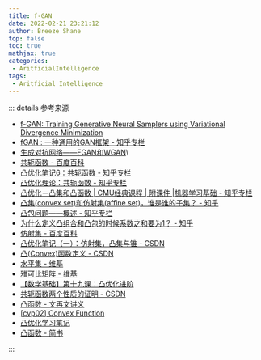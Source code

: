 ```yaml
---
title: f-GAN
date: 2022-02-21 23:21:12
author: Breeze Shane
top: false
toc: true
mathjax: true
categories: 
 - AritficialIntelligence
tags: 
 - Aritficial Intelligence
---
```

::: details 参考来源

 - [f-GAN: Training Generative Neural Samplers using Variational Divergence Minimization](https://arxiv.org/abs/1606.00709)
 - [fGAN : 一种通用的GAN框架 - 知乎专栏](https://zhuanlan.zhihu.com/p/54909858)
 - [生成对抗网络——FGAN和WGAN](https://alberthg.github.io/2018/05/13/wgan/)\
 - [共轭函数 - 百度百科](https://baike.baidu.com/item/%E5%85%B1%E8%BD%AD%E5%87%BD%E6%95%B0/12576746)
 - [凸优化笔记6：共轭函数 - 知乎专栏](https://zhuanlan.zhihu.com/p/131601201)
 - [凸优化理论：共轭函数 - 知乎专栏](https://zhuanlan.zhihu.com/p/265522736)
 - [凸优化－凸集和凸函数 | CMU经典课程 | 附课件 |机器学习基础 - 知乎专栏](https://zhuanlan.zhihu.com/p/35654834)
 - [凸集(convex set)和仿射集(affine set)，谁是谁的子集？ - 知乎](https://www.zhihu.com/question/22799760)
 - [凸包问题——概述 - 知乎专栏](https://zhuanlan.zhihu.com/p/158043191)
 - [为什么定义凸组合和凸包的时候系数之和要为1？ - 知乎](https://www.zhihu.com/question/434605916/answer/1624800523)
 - [仿射集 - 百度百科](https://baike.baidu.com/item/%E4%BB%BF%E5%B0%84%E9%9B%86/18999655)
 - [凸优化笔记（一）：仿射集，凸集与锥 - CSDN](https://blog.csdn.net/xierhacker/article/details/61415747)
 - [凸(Convex)函数定义 - CSDN](https://blog.csdn.net/rtygbwwwerr/article/details/78891506)
 - [水平集 - 维基](https://zh.wikipedia.org/wiki/%E6%B0%B4%E5%B9%B3%E9%9B%86)
 - [雅可比矩阵 - 维基](https://zh.wikipedia.org/wiki/%E9%9B%85%E5%8F%AF%E6%AF%94%E7%9F%A9%E9%98%B5#%E9%9B%85%E5%8F%AF%E6%AF%94%E8%A1%8C%E5%88%97%E5%BC%8F)
 - [【数学基础】第十九课：凸优化进阶](http://shichaoxin.com/2021/04/11/%E6%95%B0%E5%AD%A6%E5%9F%BA%E7%A1%80-%E7%AC%AC%E5%8D%81%E4%B9%9D%E8%AF%BE-%E5%87%B8%E4%BC%98%E5%8C%96%E8%BF%9B%E9%98%B6/)
 - [共轭函数两个性质的证明 - CSDN](https://blog.csdn.net/weixin_42258608/article/details/87610618)
 - [凸函数 - 文再文讲义](https://bicmr.pku.edu.cn/~wenzw/optbook/lect/03_functions_newhyx.pdf)
 - [[cvp02] Convex Function](https://louisyzk.github.io/notes/2019/11/25/CVP02-Convex-Function)
 - [凸优化学习笔记](https://msgsxj.cn/2018/02/23/%E5%87%B8%E4%BC%98%E5%8C%96%E5%AD%A6%E4%B9%A0%E7%AC%94%E8%AE%B0/)
 - [凸函数 - 简书](https://www.jianshu.com/p/0dcf58715b2b)

:::

